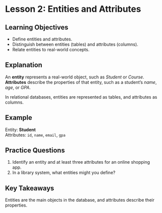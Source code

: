 # Lesson 2: Entities and Attributes

## Learning Objectives
- Define entities and attributes.
- Distinguish between entities (tables) and attributes (columns).
- Relate entities to real-world concepts.

## Explanation
An **entity** represents a real-world object, such as *Student* or *Course*. **Attributes** describe the properties of that entity, such as a student’s *name*, *age*, or *GPA*.

In relational databases, entities are represented as tables, and attributes as columns.

## Example
Entity: **Student**  
Attributes: `id`, `name`, `email`, `gpa`

## Practice Questions
1. Identify an entity and at least three attributes for an online shopping app.
2. In a library system, what entities might you define?

## Key Takeaways
Entities are the main objects in the database, and attributes describe their properties.
